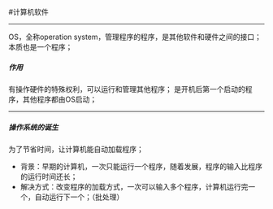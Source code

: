 #计算机软件 
***
OS，全称operation system，管理程序的程序，是其他软件和硬件之间的接口；
本质也是一个程序；
##### 作用
有操作硬件的特殊权利，可以运行和管理其他程序；
是开机后第一个启动的程序，其他程序都由OS启动；
***
##### 操作系统的诞生
为了节省时间，让计算机能自动加载程序；
- 背景：早期的计算机，一次只能运行一个程序，随着发展，程序的输入比程序的运行时间还长；
- 解决方式：改变程序的加载方式，一次可以输入多个程序，计算机运行完一个，自动运行下一个；（批处理）